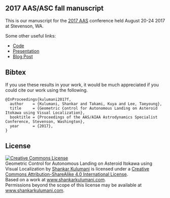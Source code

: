 ## 2017 AAS/ASC fall manuscript

This is our manuscript for the [2017 AAS]() conference held August 20-24 2017 at Stevenson, WA.

Some other useful links:

* [Code]()
* [Presentation]()
* [Blog Post]()

## Bibtex

If you use these results in your work, it would be much appreciated if you could cite our work using the following.

~~~
@InProceedings{kulumani2017f,
  author    = {Kulumani, Shankar and Takami, Kuya and Lee, Taeyoung},
  title     = {Geometric Control for Autonomous Landing on Asteroid Itokawa using Visual Localization},
  booktitle = {Proceedings of the AAS/AIAA Astrodynamics Specialist Conference, Stevenson, Washington},
  year      = {2017},
}
~~~

## License

<a rel="license" href="http://creativecommons.org/licenses/by-sa/4.0/"><img alt="Creative Commons License" style="border-width:0" src="https://i.creativecommons.org/l/by-sa/4.0/88x31.png" /></a><br /><span xmlns:dct="http://purl.org/dc/terms/" property="dct:title">Geometric Control for Autonomous Landing on Asteroid Itokawa using Visual Localization</span> by <a xmlns:cc="http://creativecommons.org/ns#" href="www.shankarkulumani.com" property="cc:attributionName" rel="cc:attributionURL">Shankar Kulumani</a> is licensed under a <a rel="license" href="http://creativecommons.org/licenses/by-sa/4.0/">Creative Commons Attribution-ShareAlike 4.0 International License</a>.<br />Based on a work at <a xmlns:dct="http://purl.org/dc/terms/" href="www.shankarkulumani.com" rel="dct:source">www.shankarkulumani.com</a>.<br />Permissions beyond the scope of this license may be available at <a xmlns:cc="http://creativecommons.org/ns#" href="www.shankarkulumani.com" rel="cc:morePermissions">www.shankarkulumani.com</a>.
